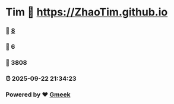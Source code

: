 # Tim :link: https://ZhaoTim.github.io 
### :page_facing_up: [8](https://ZhaoTim.github.io/tag.html) 
### :speech_balloon: 6 
### :hibiscus: 3808 
### :alarm_clock: 2025-09-22 21:34:23 
### Powered by :heart: [Gmeek](https://github.com/Meekdai/Gmeek)
